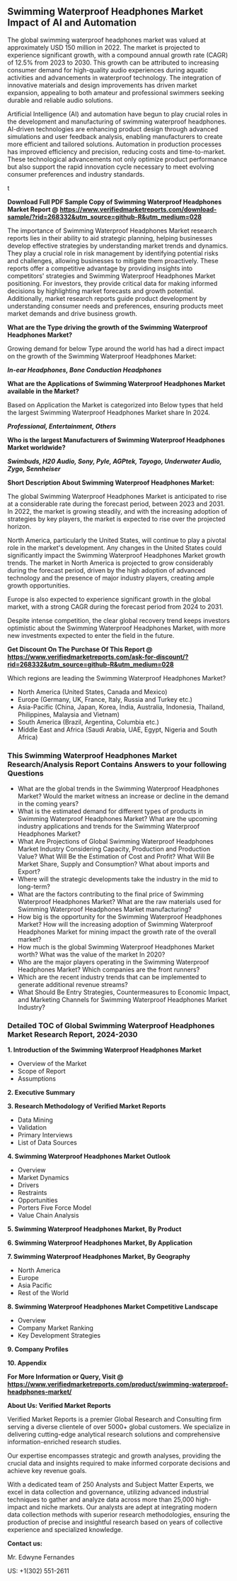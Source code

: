 <h2>Swimming Waterproof Headphones Market Impact of AI and Automation</h2><p>The global swimming waterproof headphones market was valued at approximately USD 150 million in 2022. The market is projected to experience significant growth, with a compound annual growth rate (CAGR) of 12.5% from 2023 to 2030. This growth can be attributed to increasing consumer demand for high-quality audio experiences during aquatic activities and advancements in waterproof technology. The integration of innovative materials and design improvements has driven market expansion, appealing to both amateur and professional swimmers seeking durable and reliable audio solutions.</p><p>Artificial Intelligence (AI) and automation have begun to play crucial roles in the development and manufacturing of swimming waterproof headphones. AI-driven technologies are enhancing product design through advanced simulations and user feedback analysis, enabling manufacturers to create more efficient and tailored solutions. Automation in production processes has improved efficiency and precision, reducing costs and time-to-market. These technological advancements not only optimize product performance but also support the rapid innovation cycle necessary to meet evolving consumer preferences and industry standards.</p>t</p><p id="" class=""><strong>Download Full PDF Sample Copy of Swimming Waterproof Headphones Market Report @ <a href="https://www.verifiedmarketreports.com/download-sample/?rid=268332&utm_source=github-R&utm_medium=028" target="_blank">https://www.verifiedmarketreports.com/download-sample/?rid=268332&utm_source=github-R&utm_medium=028</a></strong></p><p>The importance of&nbsp;Swimming Waterproof Headphones Market research reports lies in their ability to aid strategic planning, helping businesses develop effective strategies by understanding market trends and dynamics. They play a crucial role in risk management by identifying potential risks and challenges, allowing businesses to mitigate them proactively. These reports offer a competitive advantage by providing insights into competitors' strategies and Swimming Waterproof Headphones Market positioning. For investors, they provide critical data for making informed decisions by highlighting market forecasts and growth potential. Additionally, market research reports guide product development by understanding consumer needs and preferences, ensuring products meet market demands and drive business growth.</p><p><strong>What are the&nbsp;Type driving the growth of the Swimming Waterproof Headphones Market?</strong></p><p id="" class="">Growing demand for below Type around the world has had a direct impact on the growth of the Swimming Waterproof Headphones Market:</p><em><strong>In-ear Headphones, Bone Conduction Headphones</strong></em></p><strong>What are the&nbsp;Applications&nbsp;of Swimming Waterproof Headphones Market available in the Market?</strong></p><p id="" class="">Based on Application the Market is categorized into Below types that held the largest Swimming Waterproof Headphones Market share In 2024.</p><em><strong>Professional, Entertainment, Others</strong></em></p><strong>Who is the largest Manufacturers of Swimming Waterproof Headphones Market worldwide?</strong></p><p><em><strong>Swimbuds, H20 Audio, Sony, Pyle, AGPtek, Tayogo, Underwater Audio, Zygo, Sennheiser</strong></em></p><p id="" class=""><strong>Short Description About Swimming Waterproof Headphones Market:</strong></p><p>The global Swimming Waterproof Headphones Market is anticipated to rise at a considerable rate during the forecast period, between 2023 and 2031. In 2022, the market is growing steadily, and with the increasing adoption of strategies by key players, the market is expected to rise over the projected horizon.</p><p>North America, particularly the United States, will continue to play a pivotal role in the market's development. Any changes in the United States could significantly impact the Swimming Waterproof Headphones Market growth trends. The market in North America is projected to grow considerably during the forecast period, driven by the high adoption of advanced technology and the presence of major industry players, creating ample growth opportunities.</p><p>Europe is also expected to experience significant growth in the global market, with a strong CAGR during the forecast period from 2024 to 2031.</p><p>Despite intense competition, the clear global recovery trend keeps investors optimistic about the Swimming Waterproof Headphones Market, with more new investments expected to enter the field in the future.</p><p id="" class=""><strong>Get Discount On The Purchase Of This Report @ <a href="https://www.verifiedmarketreports.com/ask-for-discount/?rid=268332&utm_source=github-R&utm_medium=028" target="_blank">https://www.verifiedmarketreports.com/ask-for-discount/?rid=268332&utm_source=github-R&utm_medium=028</a></strong></p>Which regions are leading the Swimming Waterproof Headphones Market?</p><ul><li>North America (United States, Canada and Mexico)</li><li>Europe (Germany, UK, France, Italy, Russia and Turkey etc.)</li><li>Asia-Pacific (China, Japan, Korea, India, Australia, Indonesia, Thailand, Philippines, Malaysia and Vietnam)</li><li>South America (Brazil, Argentina, Columbia etc.)</li><li>Middle East and Africa (Saudi Arabia, UAE, Egypt, Nigeria and South Africa)</li></ul><h3 id="" class="">This Swimming Waterproof Headphones Market Research/Analysis Report Contains Answers to your following Questions</h3><ul><li>What are the global trends in the Swimming Waterproof Headphones Market? Would the market witness an increase or decline in the demand in the coming years?</li><li>What is the estimated demand for different types of products in Swimming Waterproof Headphones Market? What are the upcoming industry applications and trends for the Swimming Waterproof Headphones Market?</li><li>What Are Projections of Global Swimming Waterproof Headphones Market Industry Considering Capacity, Production and Production Value? What Will Be the Estimation of Cost and Profit? What Will Be Market Share, Supply and Consumption? What about imports and Export?</li><li>Where will the strategic developments take the industry in the mid to long-term?</li><li>What are the factors contributing to the final price of Swimming Waterproof Headphones Market? What are the raw materials used for Swimming Waterproof Headphones Market manufacturing?</li><li>How big is the opportunity for the Swimming Waterproof Headphones Market? How will the increasing adoption of Swimming Waterproof Headphones Market for mining impact the growth rate of the overall market?</li><li>How much is the global Swimming Waterproof Headphones Market worth? What was the value of the market In 2020?</li><li>Who are the major players operating in the Swimming Waterproof Headphones Market? Which companies are the front runners?</li><li>Which are the recent industry trends that can be implemented to generate additional revenue streams?</li><li>What Should Be Entry Strategies, Countermeasures to Economic Impact, and Marketing Channels for Swimming Waterproof Headphones Market Industry?</li></ul><h3 id="" class="">Detailed TOC of Global Swimming Waterproof Headphones Market Research Report, 2024-2030</h3><p id="" class=""><strong>1. Introduction of the Swimming Waterproof Headphones Market</strong></p><ul><li>Overview of the Market</li><li>Scope of Report</li><li>Assumptions</li></ul><p id="" class=""><strong>2. Executive Summary</strong></p><p id="" class=""><strong>3. Research Methodology of Verified Market Reports</strong></p><ul><li>Data Mining</li><li>Validation</li><li>Primary Interviews</li><li>List of Data Sources</li></ul><p id="" class=""><strong>4. Swimming Waterproof Headphones Market Outlook</strong></p><ul><li>Overview</li><li>Market Dynamics</li><li>Drivers</li><li>Restraints</li><li>Opportunities</li><li>Porters Five Force Model</li><li>Value Chain Analysis</li></ul><p id="" class=""><strong>5. Swimming Waterproof Headphones Market, By Product</strong></p><p id="" class=""><strong>6. Swimming Waterproof Headphones Market, By Application</strong></p><p id="" class=""><strong>7. Swimming Waterproof Headphones Market, By Geography</strong></p><ul><li>North America</li><li>Europe</li><li>Asia Pacific</li><li>Rest of the World</li></ul><p id="" class=""><strong>8. Swimming Waterproof Headphones Market Competitive Landscape</strong></p><ul><li>Overview</li><li>Company Market Ranking</li><li>Key Development Strategies</li></ul><p id="" class=""><strong>9. Company Profiles</strong></p><p id="" class=""><strong>10. Appendix</strong></p><p id="" class=""><strong>For More Information or Query, Visit @ <a href="https://www.verifiedmarketreports.com/product/swimming-waterproof-headphones-market/" target="_blank">https://www.verifiedmarketreports.com/product/swimming-waterproof-headphones-market/</a></strong></p><p id="" class=""><strong>About Us: Verified Market Reports</strong></p><p id="" class="">Verified Market Reports is a premier Global Research and Consulting firm serving a diverse clientele of over 5000+ global customers. We specialize in delivering cutting-edge analytical research solutions and comprehensive information-enriched research studies.</p><p id="" class="">Our expertise encompasses strategic and growth analyses, providing the crucial data and insights required to make informed corporate decisions and achieve key revenue goals.</p><p id="" class="">With a dedicated team of 250 Analysts and Subject Matter Experts, we excel in data collection and governance, utilizing advanced industrial techniques to gather and analyze data across more than 25,000 high-impact and niche markets. Our analysts are adept at integrating modern data collection methods with superior research methodologies, ensuring the production of precise and insightful research based on years of collective experience and specialized knowledge.</p><p id="" class=""><strong>Contact us:</strong></p><p id="" class="">Mr. Edwyne Fernandes</p><p id="" class="">US: +1(302) 551-2611</p>
